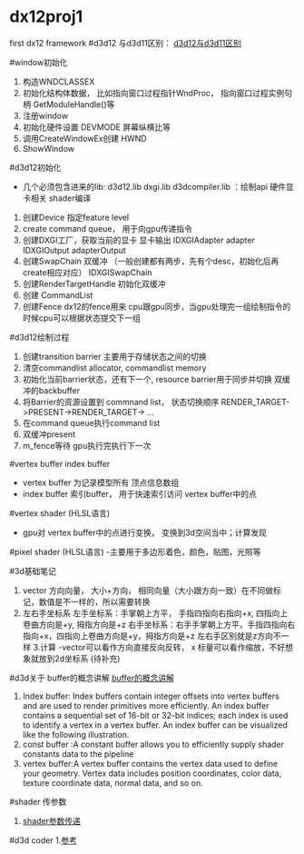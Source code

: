 # dx12proj1
first dx12 framework
#d3d12 与d3d11区别：
[d3d12与d3d11区别](https://docs.microsoft.com/en-us/windows/win32/direct3d12/important-changes-from-directx-11-to-directx-12)

#window初始化 
1. 构造WNDCLASSEX
2. 初始化结构体数据， 比如指向窗口过程指针WndProc， 指向窗口过程实例句柄 GetModuleHandle()等
3. 注册window
4. 初始化硬件设置 DEVMODE 屏幕纵横比等
5. 调用CreateWindowEx创建 HWND
6. ShowWindow

#d3d12初始化
- 几个必须包含进来的lib: d3d12.lib dxgi.lib d3dcompiler.lib ：绘制api  硬件显卡相关  shader编译

1. 创建Device 指定feature level
2. create command queue， 用于向gpu传递指令
3. 创建DXGI工厂，获取当前的显卡 显卡输出  IDXGIAdapter adapter IDXGIOutput adapterOutput
4. 创建SwapChain 双缓冲 （一般创建都有两步，先有个desc，初始化后再create相应对应） IDXGISwapChain
5. 创建RenderTargetHandle 初始化双缓冲
6. 创建 CommandList
7. 创建Fence  dx12的fence用来 cpu跟gpu同步，当gpu处理完一组绘制指令的时候cpu可以根据状态提交下一组

#d3d12绘制过程

1. 创建transition barrier 主要用于存储状态之间的切换
2. 清空commandlist allocator, commandlist memory
3. 初始化当前barrier状态，还有下一个, resource barrier用于同步并切换 双缓冲的backbuffer
4. 将Barrier的资源设置到 commnand list， 状态切换顺序 RENDER_TARGET->PRESENT->RENDER_TARGET-> ...
5. 在command queue执行command list 
6. 双缓冲present  
7. m_fence等待 gpu执行完执行下一次

#vertex buffer index buffer 
- vertex buffer 为记录模型所有 顶点信息数组
- index buffer 索引buffer， 用于快速索引访问 vertex buffer中的点

#vertex shader (HLSL语言)
- gpu对 vertex buffer中的点进行变换， 变换到3d空间当中；计算发现

#pixel shader (HLSL语言)
-主要用于多边形着色，颜色，贴图，光照等


#3d基础笔记 

1. vector 
方向向量， 大小+方向， 相同向量（大小跟方向一致）在不同做标记，数值是不一样的，所以需要转换
2. 左右手坐标系
左手坐标系：手掌朝上方平， 手指四指向右指向+x, 四指向上卷曲方向是+y, 拇指方向是+z
右手坐标系：右手手掌朝上方平，手指四指向右指向+x，四指向上卷曲方向是+y，拇指方向是+z
左右手区别就是z方向不一样
3.计算
-vector可以看作方向直接反向反转， x 标量可以看作缩放，不好想象就放到2d坐标系
(待补充)

#d3d关于 buffer的概念讲解
[buffer的概念讲解](https://docs.microsoft.com/en-us/windows/win32/direct3d11/overviews-direct3d-11-resources-buffers-intro)
1. Index buffer: Index buffers contain integer offsets into vertex buffers and are used to render primitives more efficiently. 
An index buffer contains a sequential set of 16-bit or 32-bit indices; each index is used to identify a vertex in a vertex buffer. An index buffer can be visualized like the following illustration.
2. const buffer :A constant buffer allows you to efficiently supply shader constants data to the pipeline
3. vertex buffer:A vertex buffer contains the vertex data used to define your geometry. Vertex data includes position coordinates, color data, texture coordinate data, normal data, and so on.

#shader 传参数
1. [shader参数传递](https://docs.microsoft.com/en-us/windows/win32/direct3dgetstarted/work-with-shaders-and-shader-resources)

#d3d coder 
1.[参考](https://github.com/d3dcoder/d3d12book/blob/master/Common/MathHelper.h)
